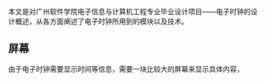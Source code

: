 本文是对广州软件学院电子信息与计算机工程专业毕业设计项目——电子时钟的设计概述，从各方面阐述了电子时钟所用到的模块以及技术。

##  

## 屏幕

由于电子时钟需要显示时间等信息，需要一块比较大的屏幕来显示具体内容，

